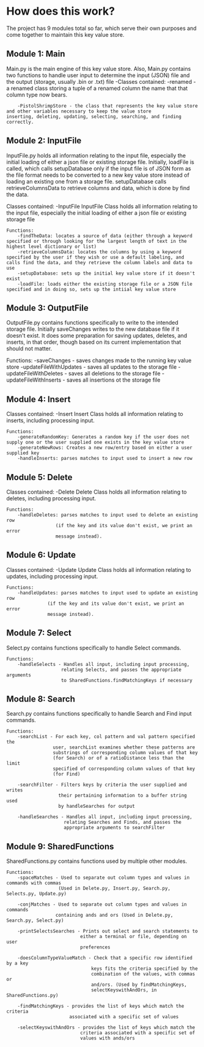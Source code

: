 # How does this work?
The project has 9 modules total so far, which serve their own purposes and come together to maintain this key value store.

## Module 1: Main
Main.py is the main engine of this key value store. Also, Main.py contains two functions to handle user input to determine the input (JSON) file and the output (storage, usually .bin or .txt) file
    -Classes contained:
        -renamed - a renamed class storing a tuple of a renamed column the name that that column type now bears.
        
 		-PistolShrimpStore - the class that represents the key value store and other variables necessary to keep the value store                            inserting, deleting, updating, selecting, searching, and finding correctly.

## Module 2: InputFile
InputFile.py holds all information relating to the input file, especially the initial loading of either a json file or existing storage file. Initially, loadFile is called, which calls setupDatabase only if the input file is of JSON form as the file format needs to be converted to a new key value store instead of loading an existing one from a storage file. setupDatabase calls retrieveColumnsData to retrieve columns and data, which is done by find the data.

Classes contained: 
	-InputFile
	InputFile Class holds all information relating to the input file, especially the initial loading of either a json file or existing storage file

    Functions:
 		-findTheData: locates a source of data (either through a keyword specified or through looking for the largest length of text in the highest level dictionary or list)
        -retrieveColumnsData: locates the columns by using a keyword specified by the user if they wish or use a default labeling, and calls find the data, and they retrieve the column labels and data to use
 		-setupDatabase: sets up the initial key value store if it doesn't exist
        -loadFile: loads either the existing storage file or a JSON file specified and in doing so, sets up the intiial key value store

## Module 3: OutputFile
OutputFile.py contains functions specifically to write to the intended storage file. Initially saveChanges writes to the new database file if it doesn't exist. It does some preparation for saving updates, deletes, and inserts, in that order, though based on its current implementation that should not matter.

Functions: 
        -saveChanges - saves changes made to the running key value store
		    -updateFileWithUpdates - saves all updates to the storage file
        -updateFileWithDeletes - saves all deletions to the storage file
        -updateFileWithInserts - saves all insertions ot the storage file

## Module 4: Insert
Classes contained: 
	-Insert
	 Insert Class holds all information relating to inserts, including processing input.

	Functions:
		-generateRandomKey: Generates a random key if the user does not supply one or the user supplied one exists in the key value store
		-generateNewRows: Creates a new row/entry based on either a user supplied key
		-handleInserts: parses matches to input used to insert a new row

## Module 5: Delete
Classes contained: 
	-Delete
	 Delete Class holds all information relating to deletes, including processing input.

	Functions:
		-handleDeletes: parses matches to input used to delete an existing row
                      (if the key and its value don't exist, we print an error
                      message instead).

## Module 6: Update
Classes contained: 
	-Update
	 Update Class holds all information relating to updates, including processing input.

    Functions:
		-handleUpdates: parses matches to input used to update an existing row
                   (if the key and its value don't exist, we print an error
                   message instead).

## Module 7: Select
Select.py contains functions specifically to handle Select commands.

    Functions: 
		-handleSelects - Handles all input, including input processing,
                        relating Selects, and passes the appropriate arguments 
                        to SharedFunctions.findMatchingKeys if necessary

## Module 8: Search
Search.py contains functions specifically to handle Search and Find input commands.

    Functions: 
        -searchList - For each key, col pattern and val pattern specified the
                     user, searchList examines whether these patterns are
                     substrings of corresponding column values of that key
                     (for Search) or of a ratioDistance less than the limit
                     specified of corresponding column values of that key
                     (for Find)
        
        -searchFilter - Filters keys by criteria the user supplied and writes
                       their pertaining information to a buffer string used
                       by handleSearches for output
        
        -handleSearches - Handles all input, including input processing,
                         relating Searches and Finds, and passes the 
                         appropriate arguments to searchFilter



## Module 9: SharedFunctions
SharedFunctions.py contains functions used by multiple other modules.

    Functions:     
        -spaceMatches - Used to separate out column types and values in commands with commas
                       (Used in Delete.py, Insert.py, Search.py, Selects.py, Update.py)
                       
        -conjMatches - Used to separate out column types and values in commands
                      containing ands and ors (Used in Delete.py, Search.py, Select.py)
        
        -printSelectsSearches - Prints out select and search statements to
                               either a terminal or file, depending on user
                               preferences
        
        -doesColumnTypeValueMatch - Check that a specific row identified by a key
                                   keys fits the criteria specified by the 
                                   combination of the values, with commas or 
                                   and/ors. (Used by findMatchingKeys, 
                                   selectKeyswithAndOrs, in SharedFunctions.py)
        
        -findMatchingKeys - provides the list of keys which match the criteria
                           associated with a specific set of values
        
        -selectKeyswithAndOrs - provides the list of keys which match the
                               criteria associated with a specific set of 
                               values with ands/ors